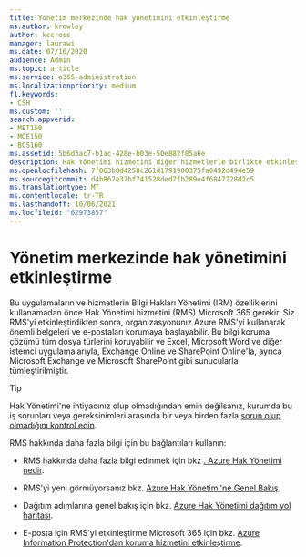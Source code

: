 ```yaml
---
title: Yönetim merkezinde hak yönetimini etkinleştirme
ms.author: krowley
author: kccross
manager: laurawi
ms.date: 07/16/2020
audience: Admin
ms.topic: article
ms.service: o365-administration
ms.localizationpriority: medium
f1.keywords:
- CSH
ms.custom: ''
search.appverid:
- MET150
- MOE150
- BCS160
ms.assetid: 5b6d3ac7-b1ac-428e-b03e-50e882f85a6e
description: Hak Yönetimi hizmetini diğer hizmetlerle birlikte etkinleştirme ve Microsoft 365.
ms.openlocfilehash: 7f063b8d4258c261d1791900375fa0492d494e59
ms.sourcegitcommit: d4b867e37bf741528ded7fb289e4f6847228d2c5
ms.translationtype: MT
ms.contentlocale: tr-TR
ms.lasthandoff: 10/06/2021
ms.locfileid: "62973857"
---
```

# <a name="activate-rights-management-in-the-admin-center"></a>Yönetim merkezinde hak yönetimini etkinleştirme

Bu uygulamaların ve hizmetlerin Bilgi Hakları Yönetimi (IRM) özelliklerini kullanamadan önce Hak Yönetimi hizmetini (RMS) Microsoft 365 gerekir. Siz RMS'yi etkinleştirdikten sonra, organizasyonunız Azure RMS'yi kullanarak önemli belgeleri ve e-postaları korumaya başlayabilir. Bu bilgi koruma çözümü tüm dosya türlerini koruyabilir ve Excel, Microsoft Word ve diğer istemci uygulamalarıyla, Exchange Online ve SharePoint Online'la, ayrıca Microsoft Exchange ve Microsoft SharePoint gibi sunucularla tümleştirilmiştir.
  
> [!TIP]
> Hak Yönetimi'ne ihtiyacınız olup olmadığından emin değilsanız, kurumda bu iş sorunları veya gereksinimleri arasında bir veya birden fazla [sorun olup olmadığını kontrol edin](/azure/information-protection/what-is-azure-rms#business-problems-solved-by-azure-rights-management). 
  
RMS hakkında daha fazla bilgi için bu bağlantıları kullanın:
  
- RMS hakkında daha fazla bilgi edinmek için bkz [. Azure Hak Yönetimi nedir](/rights-management/understand-explore/what-is-azure-rms).

- RMS'yi yeni görmüyorsanız bkz. [Azure Hak Yönetimi'ne Genel Bakış](/rights-management/understand-explore/azure-rights-management).

- Dağıtım adımlarına genel bakış için bkz. [Azure Hak Yönetimi dağıtım yol haritası](/rights-management/plan-design/deployment-roadmap).

- E-posta için RMS'yi etkinleştirme Microsoft 365 için bkz. [Azure Information Protection'dan koruma hizmetini etkinleştirme](/azure/information-protection/activate-service).